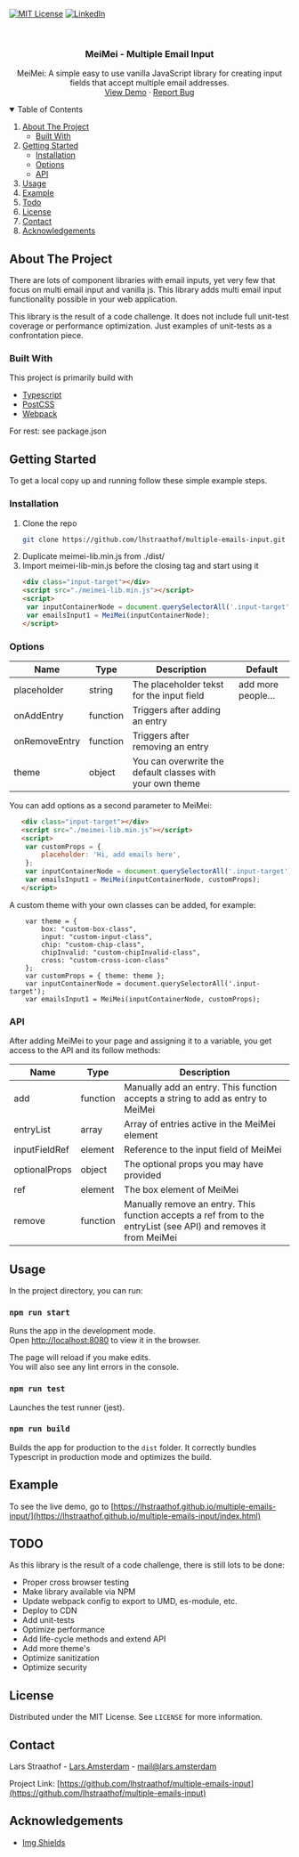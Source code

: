 [![MIT License][license-shield]][license-url]
[![LinkedIn][linkedin-shield]][linkedin-url]

<br />
<p align="center">

  <h3 align="center">MeiMei - Multiple Email Input</h3>

  <p align="center">
    MeiMei: A simple easy to use vanilla JavaScript library for creating input fields that accept multiple email addresses.
    <br />
    <a href="https://lhstraathof.github.io/multiple-emails-input/index.html">View Demo</a>
    ·
    <a href="https://github.com/lhstraathof/multiple-emails-input/issues">Report Bug</a>
  </p>
</p>

<!-- TABLE OF CONTENTS -->
<details open="open">
  <summary>Table of Contents</summary>
  <ol>
    <li>
      <a href="#about-the-project">About The Project</a>
      <ul>
        <li><a href="#built-with">Built With</a></li>
      </ul>
    </li>
    <li>
      <a href="#getting-started">Getting Started</a>
      <ul>
        <li><a href="#installation">Installation</a></li>
        <li><a href="#options">Options</a></li>
        <li><a href="#api">API</a></li>
      </ul>
    </li>
    <li><a href="#usage">Usage</a></li>
    <li><a href="#example">Example</a></li>
    <li><a href="#example">Todo</a></li>
    <li><a href="#license">License</a></li>
    <li><a href="#contact">Contact</a></li>
    <li><a href="#acknowledgements">Acknowledgements</a></li>
  </ol>
</details>

<!-- ABOUT THE PROJECT -->

## About The Project

There are lots of component libraries with email inputs, yet very few that focus on multi email input and vanilla js.
This library adds multi email input functionality possible in your web application.

This library is the result of a code challenge. It does not include full unit-test coverage or performance optimization. Just examples of unit-tests as a confrontation piece.

### Built With

This project is primarily build with

- [Typescript](https://www.typescriptlang.org/)
- [PostCSS](https://postcss.org/)
- [Webpack](https://webpack.js.org/)

For rest: see package.json

<!-- GETTING STARTED -->

## Getting Started

To get a local copy up and running follow these simple example steps.

### Installation

1. Clone the repo
   ```sh
   git clone https://github.com/lhstraathof/multiple-emails-input.git
   ```
2. Duplicate meimei-lib.min.js from ./dist/
3. Import meimei-lib-min.js before the closing tag </body> and start using it
   ```HTML
   <div class="input-target"></div>
   <script src="./meimei-lib.min.js"></script>
   <script>
    var inputContainerNode = document.querySelectorAll('.input-target');
    var emailsInput1 = MeiMei(inputContainerNode);
   </script>
   ```

### Options

**Name**|**Type**|**Description**|**Default**
-----|-----|-----|-----
placeholder|string|The placeholder tekst for the input field|add more people…
onAddEntry|function|Triggers after adding an entry| 
onRemoveEntry|function|Triggers after removing an entry| 
theme|object|You can overwrite the default classes with your own theme| 

You can add options as a second parameter to MeiMei:
```HTML
   <div class="input-target"></div>
   <script src="./meimei-lib.min.js"></script>
   <script>
    var customProps = {
        placeholder: 'Hi, add emails here',
    };
    var inputContainerNode = document.querySelectorAll('.input-target');
    var emailsInput1 = MeiMei(inputContainerNode, customProps);
   </script>
```

A custom theme with your own classes can be added, for example:
```JS
    var theme = {
        box: "custom-box-class",
        input: "custom-input-class",
        chip: "custom-chip-class",
        chipInvalid: "custom-chipInvalid-class",
        cross: "custom-cross-icon-class"
    };
    var customProps = { theme: theme };
    var inputContainerNode = document.querySelectorAll('.input-target');
    var emailsInput1 = MeiMei(inputContainerNode, customProps);
```

### API

After adding MeiMei to your page and assigning it to a variable, you get access to the API and its follow methods:

**Name**|**Type**|**Description**
-----|-----|-----
add|function|Manually add an entry. This function accepts a string to add as entry to MeiMei
entryList|array|Array of entries active in the MeiMei element
inputFieldRef|element|Reference to the input field of MeiMei
optionalProps|object|The optional props you may have provided
ref|element|The box element of MeiMei
remove|function|Manually remove an entry. This function accepts a ref from to the entryList (see API) and removes it from MeiMei

<!-- USAGE EXAMPLES -->

## Usage

In the project directory, you can run:

### `npm run start`

Runs the app in the development mode.\
Open [http://localhost:8080](http://localhost:8080) to view it in the browser.

The page will reload if you make edits.\
You will also see any lint errors in the console.

### `npm run test`

Launches the test runner (jest).

### `npm run build`

Builds the app for production to the `dist` folder.
It correctly bundles Typescript in production mode and optimizes the build.

## Example

To see the live demo, go to [https://lhstraathof.github.io/multiple-emails-input/](https://lhstraathof.github.io/multiple-emails-input/index.html)

<!-- TODO -->

## TODO

As this library is the result of a code challenge, there is still lots to be done:

- Proper cross browser testing
- Make library available via NPM
- Update webpack config to export to UMD, es-module, etc.
- Deploy to CDN
- Add unit-tests
- Optimize performance
- Add life-cycle methods and extend API
- Add more theme's
- Optimize sanitization
- Optimize security

<!-- LICENSE -->

## License

Distributed under the MIT License. See `LICENSE` for more information.

<!-- CONTACT -->

## Contact

Lars Straathof - [Lars.Amsterdam](https://lars.amsterdam) - mail@lars.amsterdam

Project Link: [https://github.com/lhstraathof/multiple-emails-input](https://github.com/lhstraathof/multiple-emails-input)

<!-- ACKNOWLEDGEMENTS -->

## Acknowledgements

- [Img Shields](https://shields.io)

<!-- MARKDOWN LINKS & IMAGES -->
<!-- https://www.markdownguide.org/basic-syntax/#reference-style-links -->

[license-shield]: https://img.shields.io/github/license/othneildrew/Best-README-Template.svg?style=for-the-badge
[license-url]: https://github.com/lhstraathof/multiple-emails-input/blob/main/LICENSE
[linkedin-shield]: https://img.shields.io/badge/-LinkedIn-black.svg?style=for-the-badge&logo=linkedin&colorB=555
[linkedin-url]: https://www.linkedin.com/in/lars-straathof/
